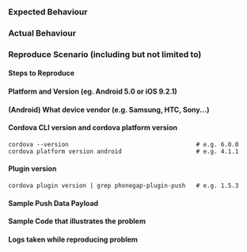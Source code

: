 ### Expected Behaviour

### Actual Behaviour

### Reproduce Scenario (including but not limited to)

#### Steps to Reproduce 

#### Platform and Version (eg. Android 5.0 or iOS 9.2.1)

#### (Android) What device vendor (e.g. Samsung, HTC, Sony...)

#### Cordova CLI version and cordova platform version

    cordova --version                                    # e.g. 6.0.0
    cordova platform version android                     # e.g. 4.1.1

#### Plugin version

    cordova plugin version | grep phonegap-plugin-push   # e.g. 1.5.3

#### Sample Push Data Payload

#### Sample Code that illustrates the problem

#### Logs taken while reproducing problem
